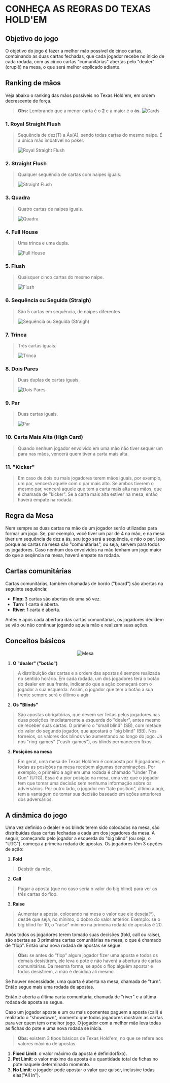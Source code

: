 # CONHEÇA AS REGRAS DO TEXAS HOLD'EM

## Objetivo do jogo

O objetivo do jogo é fazer a melhor mão possível de cinco cartas, combinando as duas cartas fechadas, que cada jogador recebe no ínicio de cada rodada, com as cinco cartas "comunitárias" abertas pelo "dealer" (crupiê) na mesa, o que será melhor explicado adiante.

## Ranking de mãos

Veja abaixo o ranking das mãos possíveis no Texas Hold'em, em ordem decrescente de força.

>**Obs:** Lembrando que a menor carta é o **2** e a maior é o **ás**.
>![Cards](https://raw.githubusercontent.com/GiovaniPM/DMNTests/main/Courses/Texas%20Hold'em/Images/cards.bmp)

### 1. Royal Straight Flush

>Sequência de dez(T) a Ás(A), sendo todas cartas do mesmo naipe. É a única mão imbatível no poker.
>
>![Royal Straight Flush](https://raw.githubusercontent.com/GiovaniPM/DMNTests/main/Courses/Texas%20Hold'em/Images/Royal%20Straight%20Flush.jpg)

### 2. Straight Flush

>Qualquer sequência de cartas com naipes iguais.
>
>![Straight Flush](https://raw.githubusercontent.com/GiovaniPM/DMNTests/main/Courses/Texas%20Hold'em/Images/Straight%20Flush.jpg)

### 3. Quadra

>Quatro cartas de naipes iguais.
>
>![Quadra](https://raw.githubusercontent.com/GiovaniPM/DMNTests/main/Courses/Texas%20Hold'em/Images/Quadra.jpg)

### 4. Full House

>Uma trinca e uma dupla.
>
>![Full House](https://raw.githubusercontent.com/GiovaniPM/DMNTests/main/Courses/Texas%20Hold'em/Images/Full%20House.jpg)

### 5. Flush

>Quaisquer cinco cartas do mesmo naipe.
>
>![Flush](https://raw.githubusercontent.com/GiovaniPM/DMNTests/main/Courses/Texas%20Hold'em/Images/Flush.jpg)

### 6. Sequência ou Seguida (Straigh)

>São 5 cartas em sequência, de naipes diferentes.
>
>![Sequência ou Seguida (Straigh)](https://raw.githubusercontent.com/GiovaniPM/DMNTests/main/Courses/Texas%20Hold'em/Images/Sequ%C3%AAncia%20ou%20Seguida%20(Straigh).jpg)

### 7. Trinca

>Três cartas iguais.
>
>![Trinca](https://raw.githubusercontent.com/GiovaniPM/DMNTests/main/Courses/Texas%20Hold'em/Images/Trinca.jpg)

### 8. Dois Pares

>Duas duplas de cartas iguais.
>
>![Dois Pares](https://raw.githubusercontent.com/GiovaniPM/DMNTests/main/Courses/Texas%20Hold'em/Images/Dois%20Pares.jpg)

### 9. Par

>Duas cartas iguais.
>
>![Par](https://raw.githubusercontent.com/GiovaniPM/DMNTests/main/Courses/Texas%20Hold'em/Images/Par.jpg)

### 10. Carta Mais Alta (High Card)

>Quando nenhum jogador envolvido em uma mão não tiver sequer um para nas mãos, vencerá quem tiver a carta mais alta.

### 11. "Kicker"

>Em caso de dois ou mais jogadores terem mãos iguais, por exemplo, um par, vencerá aquele com o par mais alto. Se ambos tiverem o mesmo par, vencerá aquele que tem a carta mais alta nas mãos, que é chamada de "kicker". Se a carta mais alta estiver na mesa, então haverá empate na rodada.

## Regra da Mesa

Nem sempre as duas cartas na mão de um jogador serão utilizadas para formar um jogo.
Se, por exemplo, você tiver um par de 4 na mão, e na mesa tiver um sequência de dez a ás, seu jogo será a sequência, e não o par. Isso porque as cartas na mesa são "comunitárias", ou seja, servem para todos os jogadores. Caso nenhum dos envolvidos na mão tenham um jogo maior do que a seqência na mesa, haverá empate na rodada.

## Cartas comunitárias

Cartas comunitárias, também chamadas de bordo ("board") são abertas na seguinte sequência:

- **Flop**: 3 cartas são abertas de uma só vez.
- **Turn**: 1 carta é aberta.
- **River**: 1 carta é aberta.

Antes e após cada abertura das cartas comunitárias, os jogadores decidem se vão ou não continuar jogando aquela mão e realizam suas ações.

## Conceitos básicos

<div align="center">

![Mesa](https://raw.githubusercontent.com/GiovaniPM/DMNTests/main/Courses/Texas%20Hold'em/Images/Mesa.bmp)

</div>

1. **O "dealer" ("botão")**
>A distribuição das cartas e a ordem das apostas é sempre realizada no sentido horário. Em cada rodada, um dos jogadores terá o botão do dealer em sua frente, indicando que a ação começará com o jogador a sua esquerda. Assim, o jogador que tem o botão a sua frente sempre será o último a agir.

2. **Os "Blinds"**
>São apostas obrigatórias, que devem ser feitas pelos jogadores nas duas posições imediatamente a esquerda do "dealer", antes mesmo de receber suas cartas. O primeiro o "small blind" (SB), com metade do valor do segundo jogador, que apostará o "big blind" (BB). Nos torneios, os valores dos blinds vão aumentando ao longo do jogo. Já nos "ring-games" ("cash-games"), os blinds permanecem fixos.

3. **Posições na mesa**
>Em geral, uma mesa de Texas Hold'em é composta por 9 jogadores, e todas as posições na mesa recebem algumas denominações. Por exemplo, o primeiro a agir em uma rodada é chamado "Under The Gun" (UTG). Essa é a pior posição na mesa, uma vez que o jogador tem que tomar uma decisão sem nenhuma informação sobre os adversários. Por outro lado, o jogador em "late position", último a agir, tem a vantagem de tomar sua decisão baseado em ações anteriores dos adversários.

## A dinâmica do jogo

Uma vez definido o dealer e os blinds terem sido colocados na mesa, são distribuídas duas cartas fechadas a cada um dos jogadores da mesa. A seguir, começando pelo jogador a esquerda do "big blind" (ou seja, o "UTG"), começa a primeira rodada de apostas. Os jogadores têm 3 opções de ação:

1. **Fold**
>Desistir da mão.

2. **Call**
>Pagar a aposta (que no caso seria o valor do big blind) para ver as três cartas do flop.

3. **Raise**
>Aumentar a aposta, colocando na mesa o valor que ele deseja(*), desde que seja, no mínimo, o dobro do valor anterior. Exemplo: se o big blind for 10, o "raise" mínimo na primeira rodada de apostas é 20.

Após todos os jogadores terem tomado suas decisões (fold, call ou raise), são abertas as 3 primeiras cartas comunitárias na mesa, o que é chamado de "flop". Então uma nova rodada de apostas se segue.

>**Obs:** se antes do "flop" algum jogador fizer uma aposta e todos os demais desistirem, ele leva o pote e não haverá a abertura de cartas comunitárias. Da mesma forma, se após o flop alguêm apostar e todos desistirem, a mão é decidida ali mesmo.

Se houver necessidade, uma quarta é aberta na mesa, chamada de "turn". Então segue mais uma rodada de apostas.

Então é aberta a última carta comunitária, chamada de "river" e a última rodada de aposta se segue.

Caso um jogador aposte e um ou mais oponentes paguem a aposta (call) é realizado o "showdown", momento que todos jogadores mostram as cartas para ver quem tem o melhor jogo. O jogador com a melhor mão leva todas as fichas do pote e uma nova rodada se inicia.

>**Obs:** existem 3 tipos básicos de Texas Hold'em, no que se refere aos valores máximo de apostas.

1. **Fixed Limit**: o valor máximo da aposta é definido(fixo).
2. **Pot Limit**: o valor máximo da aposta é a quantidade total de fichas no pote naquele determinado momento.
3. **No Limit**: o jogador pode apostar o valor que quiser, inclusive todas elas("All In").
